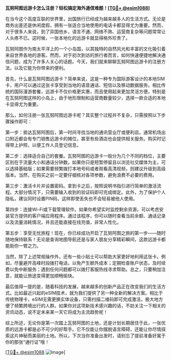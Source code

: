 **瓦努阿图远游卡怎么注册？轻松搞定海外通信难题！[[TG💪+ @esim1088](https://t.me/s/esim1088)]**

在当今这个高度互联的世界里，出国旅行已经成为越来越多人的生活方式。无论是商务出差还是休闲度假，拥有一张适合当地使用的电话卡都显得尤为重要。然而，对于很多人来说，到了异国他乡，语言不通、网络不熟、运营商复杂等问题常常让人头疼不已。这时候，一张本地化的远游卡就显得格外珍贵了。

瓦努阿图作为南太平洋上的一个小岛国，以其独特的自然风光和丰富的文化吸引着来自世界各地的游客。然而，对于初次到访的旅行者而言，如何快速便捷地解决通信问题，成为了许多人关心的话题。今天，我们就来聊聊瓦努阿图远游卡的注册方法，以及它能为你带来的便利。

首先，什么是瓦努阿图远游卡？简单来说，这是一种专为国际游客设计的本地SIM卡，用户可以通过这张卡享受到当地的语音通话、短信以及移动数据服务。相比传统的国际漫游套餐，远游卡不仅价格更实惠，而且使用起来更加灵活方便。特别是在瓦努阿图这样的小岛上，由于地形限制和运营商数量较少，选择一款合适的本地卡显得尤为重要。

那么，如何注册一张瓦努阿图远游卡呢？其实整个过程并不复杂，只需按照以下步骤操作即可：

第一步：抵达瓦努阿图后，第一时间寻找当地的通讯营业厅或便利店。通常机场出口附近都会有专门销售远游卡的摊位，甚至有些酒店也会提供相关服务。购买时记得带上护照，以便工作人员登记信息。

第二步：选择适合自己的套餐。瓦努阿图的远游卡一般分为几个不同的档位，主要区别在于流量大小和通话分钟数。如果你只是短暂停留且以浏览社交媒体为主，可以选择基础版；如果需要频繁拨打本地号码或者观看高清视频，则建议升级到高级版本。当然，在购买之前一定要仔细核对各项参数，避免浪费不必要的费用。

第三步：激活卡片并设置密码。拿到卡之后，按照说明书指引进行简单的激活流程。大部分情况下，只需要输入收到的验证码即可完成绑定。此外，为了保护个人隐私，建议同时设置PIN码，这样即使丢失也不会轻易被他人使用。

第四步：连接Wi-Fi或下载管理软件。如果你希望实时监控剩余资源，可以考虑安装官方提供的客户端应用程序。通过该程序，你可以随时查看当前余额、通话记录以及流量消耗情况，并且还能直接在线充值，非常人性化。

第五步：享受无忧旅程！现在，你已经成功开启了瓦努阿图之旅的第一步——随时随地保持联系！无论是查询地图导航还是与家人朋友分享精彩瞬间，这款远游卡都能助你一臂之力。

当然，除了上述常规操作外，还有一些小贴士可以帮助大家更好地利用这张卡。例如，尽量避开高峰时段拨打电话，以免产生额外成本；定期检查账户状态，及时续费以免中断服务；遇到任何问题都可以拨打客服热线寻求帮助。总之，只要稍加注意，就能让旅途变得更加顺畅愉快。

最后值得一提的是，随着科技的发展，越来越多的创新产品正在改变我们的生活方式。比如最近兴起的eSIM技术，就为我们提供了另一种全新的解决方案。相比于传统物理卡，eSIM无需更换实体设备，只需扫描二维码即可完成激活，极大地方便了频繁跨境出行的人群。如果你对这项新技术感兴趣的话，不妨关注一下相关的资讯动态，说不定未来某一天它将成为主流趋势呢！

综上所述，无论你是第一次踏上瓦努阿图的土地，还是计划长期居住于此，一张优质的远游卡都是必不可少的好帮手。它不仅能让你摆脱语言障碍，还能让你尽情探索这片神秘而美丽的土地。所以，下次当你准备出发时，请别忘了提前准备好属于你的那张“通行证”哦！

[[TG💪+ @esim1088](https://t.me/s/esim1088) ![Image](https://i.postimg.cc/4NQfJmqS/Snipaste-2025-05-13-00-14-12.png)]